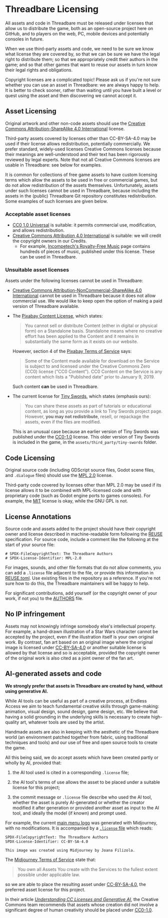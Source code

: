 <!--
SPDX-FileCopyrightText: The Threadbare Authors
SPDX-License-Identifier: MPL-2.0
-->
# Threadbare Licensing

All assets and code in Threadbare must be released under licenses that allow us
to distribute the game, both as an open-source project here on GitHub, and to
players on the web, PC, mobile devices and potentially consoles in future.

When we use third-party assets and code, we need to be sure we know what license
they are covered by, so that we can be sure we have the legal right to
distribute them; so that we appropriately credit their authors in the game; and
so that other games that want to reuse our assets in turn know their legal
rights and obligations.

Copyright licenses are a complicated topic! Please ask us if you're not sure
whether you can use an asset in Threadbare: we are always happy to help. It is
better to check sooner, rather than waiting until you have built a level or
quest using the asset and then discovering we cannot accept it.

## Asset Licensing

Original artwork and other non-code assets should use the [Creative Commons
Attribution-ShareAlike 4.0 International][CC-BY-SA-4.0] license.

Third-party assets covered by licenses other than CC-BY-SA-4.0 may be
used if their license allows redistribution, potentially commercially.
We prefer standard, widely-used licenses Creative Commons licenses because their
meanings are well-understood and their text has been rigorously reviewed by
legal experts. Note that not all Creative Commons licenses are usable in
Threadbare: see below for examples.

It is common for collections of free game assets to have custom licensing terms
which allow the assets to be used in free or commercial games, but do not allow
redistribution of the assets themselves. Unfortunately, assets under such
licenses cannot be used in Threadbare, because including the assets in the
(public) Threadbare Git repository constitutes redistribution. Some examples of
such licenses are given below.

### Acceptable asset licenses

* [CC0 1.0 Universal][CC0-1.0] is suitable: it permits commercial
  use, modification, and allows redistribution.
* [Creative Commons Attribution 4.0 International][CC-BY-4.0] is suitable: we
  will credit the copyright owners in our Credits.
  - For example, [Incompetech's Royalty-Free Music][Incompetech] page contains
    hundreds of pieces of music, published under this license. These can be
    used in Threadbare.

[CC0-1.0]: ../LICENSES/CC0-1.0
[CC-BY-4.0]: https://creativecommons.org/licenses/by/4.0/deed.en
[CC-BY-SA-4.0]: ../LICENSES/CC-BY-SA-4.0.txt
[Incompetech]: https://incompetech.com/music/royalty-free/music.html

### Unsuitable asset licenses

Assets under the following licenses cannot be used in Threadbare:

* [Creative Commons Attribution-NonCommercial-ShareAlike 4.0
  International][CC-BY-NC-SA-4.0] cannot be used in Threadbare because it does
  not allow commercial use. We would like to keep open the option of making a
  paid version of Threadbare available.

* The [Pixabay Content License][], which states:

  > You cannot sell or distribute Content (either in digital or physical form)
  > on a Standalone basis. Standalone means where no creative effort has been
  > applied to the Content and it remains in substantially the same form as it
  > exists on our website.

  However, section 4 of the [Pixabay Terms of Service][] says:

  > Some of the Content made available for download on the Service is subject to
  > and licensed under the Creative Commons Zero (CC0) license ("CC0 Content").
  > CC0 Content on the Service is any content which lists a "Published date"
  > prior to January 9, 2019.

  Such content **can** be used in Threadbare.

* The current license for [Tiny Swords][], which states (emphasis ours):

  > You can share these assets as part of tutorials or educational content, as
  > long as you provide a link to Tiny Swords project page. However, **you may
  > not redistribute**, resell, or repackage the assets, even if the files are
  > modified.

  This is an unusual case because an earlier version of Tiny Swords was
  published under the [CC0-1.0][] license. This older version of Tiny Swords is
  included in the game, in the `assets/third_party/tiny-swords` folder.

[Pixabay Content License]: https://pixabay.com/service/license-summary/
[Pixabay Terms of Service]: https://pixabay.com/service/terms/
[CC-BY-NC-SA-4.0]: https://creativecommons.org/licenses/by-nc-sa/4.0/deed.en
[Tiny Swords]: https://pixelfrog-assets.itch.io/tiny-swords

## Code Licensing

Original source code (including GDScript source files, Godot scene files, and
`.dialogue` files) should use the [MPL 2.0](../LICENSES/MPL-2.0.txt) license.

Third-party code covered by licenses other than MPL 2.0 may be used if its
license allows it to be combined with MPL-licensed code and with proprietary
code (such as Godot engine ports to games consoles). For example, the
[MIT](../LICENSES/MIT.txt) license is okay, while the GNU GPL is not.

## License Annotations

Source code and assets added to the project should have their copyright owner
and license described in machine-readable form following the
[REUSE](https://reuse.software/) specification. For source code, include a
comment like the following at the start of your source file:

```GDScript
# SPDX-FileCopyrightText: The Threadbare Authors
# SPDX-License-Identifier: MPL-2.0
```

For images, sounds, and other file formats that do not allow comments, you can
add a `.license` file adjacent to the file, or provide this information in
[REUSE.toml](../REUSE.toml). Use existing files in the repository as a
reference. If you're not sure how to do this, the Threadbare maintainers will be
happy to help.

For significant contributions, add yourself (or the copyright owner of your
work, if not you) to the [AUTHORS](../AUTHORS) file.

## No IP infringement

Assets may not knowingly infringe somebody else's intellectual property. For
example, a hand-drawn illustration of a Star Wars character cannot be accepted
by the project, even if the illustration itself is your own original work. By
contrast, fan art based on an original image where the original image is
licensed under [CC-BY-SA-4.0][] or another suitable license is allowed by that
license and so is acceptable, provided the copyright owner of the original work
is also cited as a joint owner of the fan art.

## AI-generated assets and code

**We strongly prefer that assets in Threadbare are created by hand, without
using generative AI.**

While AI tools can be useful as part of a creative process, at Endless Access we
aim to teach fundamental creative skills through game-making: animation, visual
design, sound design, game design, etc. We believe that having a solid grounding
in the underlying skills is necessary to create high-quality art, whatever tools
are used by the artist.

Handmade assets are also in keeping with the aesthetic of the Threadbare world
(an environment patched together from fabric, using traditional techniques and
tools) and our use of free and open source tools to create the game.

All this being said, we do accept assets which have been created partly or
wholly by AI, provided that:

1. the AI tool used is cited in a corresponding `.license` file;

2. the AI tool's terms of use allows the asset to be placed under a suitable
   license for this project;

3. the commit message or `.license` file describe who used the AI tool, whether
   the asset is purely AI-generated or whether the creator modified it after
   generation or provided another asset as input to the AI tool, and ideally the
   model (if known) and prompt used.

For example, the current
[main menu logo](../assets/first_party/logo/threadbare-logo.png)
was generated with Midjourney, with no modifications. It is accompanied by a
[`.license` file](../assets/first_party/logo/threadbare-logo.png.license)
which reads:

```
SPDX-FileCopyrightText: The Threadbare Authors
SPDX-License-Identifier: CC-BY-SA-4.0

This image was created using Midjourney by Joana Filizola.
```

The [Midjourney Terms of Service][midjourney-tos] state that:

> You own all Assets You create with the Services to the fullest extent possible
> under applicable law.

so we are able to place the resulting asset under
[CC-BY-SA-4.0](../LICENSES/CC-BY-SA-4.0.txt), the preferred asset license for
this project.

In their article
[*Understanding CC Licenses and Generative AI*][cc-ai],
the Creative Commons team recommends that assets whose creation did not involve
a significant degree of human creativity should be placed under
[CC0-1.0](../LICENSES/CC0-1.0.txt).

[midjourney-tos]: https://docs.midjourney.com/hc/en-us/articles/32083055291277-Terms-of-Service
[cc-ai]: https://creativecommons.org/2023/08/18/understanding-cc-licenses-and-generative-ai/
